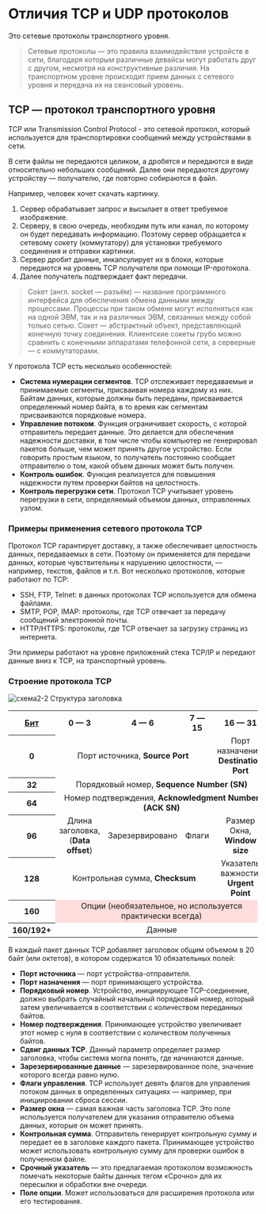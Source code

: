 # Отличия TCP и UDP протоколов
Это сетевые протоколы транспортного уровня.

> Сетевые протоколы — это правила взаимодействия устройств в сети, благодаря которым различные девайсы могут работать друг с другом, несмотря на конструктивные различия. На транспортном уровне происходит прием данных с сетевого уровня и передача их на сеансовый уровень.


## TCP — протокол транспортного уровня
TCP или Transmission Control Protocol - это сетевой протокол, который используется для транспортировки сообщений между устройствами в сети.

В сети файлы не передаются целиком, а дробятся и передаются в виде относительно небольших сообщений. Далее они передаются другому устройству — получателю, где повторно собираются в файл.

Например, человек хочет скачать картинку. 
1. Сервер обрабатывает запрос и высылает в ответ требуемое изображение.
2. Серверу, в свою очередь, необходим путь или канал, по которому он будет передавать информацию. Поэтому сервер обращается к сетевому сокету (коммутатору) для установки требуемого соединения и отправки картинки.
3. Сервер дробит данные, инкапсулирует их в блоки, которые передаются на уровень TCP получателя при помощи IP-протокола.
4. Далее получатель подтверждает факт передачи.

> Со́кет (англ. socket — разъём) — название программного интерфейса для обеспечения обмена данными между процессами. Процессы при таком обмене могут исполняться как на одной ЭВМ, так и на различных ЭВМ, связанных между собой только сетью. Сокет — абстрактный объект, представляющий конечную точку соединения. Клиентские сокеты грубо можно сравнить с конечными аппаратами телефонной сети, а серверные — с коммутаторами. 

У протокола TCP есть несколько особенностей:
- **Система нумерации сегментов**. TCP отслеживает передаваемые и принимаемые сегменты, присваивая номера каждому из них. Байтам данных, которые должны быть переданы, присваивается определенный номер байта, в то время как сегментам присваиваются порядковые номера.
- **Управление потоком**. Функция ограничивает скорость, с которой отправитель передает данные. Это делается для обеспечения надежности доставки, в том числе чтобы компьютер не генерировал пакетов больше, чем может принять другое устройство. Если говорить простым языком, то получатель постоянно сообщает отправителю о том, какой объем данных может быть получен.
- **Контроль ошибок**. Функция реализуется для повышения надежности путем проверки байтов на целостность.
- **Контроль перегрузки сети**. Протокол TCP учитывает уровень перегрузки в сети, определяемый объемом данных, отправленных узлом.

### Примеры применения сетевого протокола TCP
Протокол TCP гарантирует доставку, а также обеспечивает целостность данных, передаваемых в сети. Поэтому он применяется для передачи данных, которые чувствительны к нарушению целостности, — например, текстов, файлов и т.п. Вот несколько протоколов, которые работают по TCP: 
- SSH, FTP, Telnet: в данных протоколах TCP используется для обмена файлами.
- SMTP, POP, IMAP: протоколы, где TCP отвечает за передачу сообщений электронной почты.
- HTTP/HTTPS: протоколы, где TCP отвечает за загрузку страниц из интернета.

Эти примеры работают на уровне приложений стека TCP/IP и передают данные вниз к TCP, на транспортный уровень.

### Строение протокола TCP
![схема2-2](https://github.com/DenDmitriev/iOS-Interview/assets/65191747/47671384-28b7-44ce-8396-dc92a88e24b0)
Структура заголовка
<table>
    <tbody><tr align="center">
        <th colspan="1" width="3%"><a href="/wiki/%D0%91%D0%B8%D1%82" title="Бит">Бит</a>
        </th>
        <th colspan="4" width="12%">0&nbsp;— 3
        </th>
        <th colspan="6" width="18%">4&nbsp;— 6
        </th>
        <th colspan="6" width="18%">7&nbsp;— 15
        </th>
        <th colspan="16" width="48%">16&nbsp;— 31
        </th></tr>
        <tr align="center">
            <th colspan="1">0
            </th>
            <td colspan="16">Порт источника, <b>Source Port</b>&nbsp;
            </td>
            <td colspan="16">Порт назначения, <b>Destination Port</b>
            </td></tr>
        <tr align="center">
            <th colspan="1">32
            </th>
            <td colspan="32">Порядковый номер, <b>Sequence Number (SN)</b>
            </td></tr>
        <tr align="center">
            <th colspan="1">64
            </th>
            <td colspan="32">Номер подтверждения, <b>Acknowledgment Number (ACK SN)</b>
            </td></tr>
        <tr align="center">
            <th colspan="1">96
            </th>
            <td colspan="4">Длина заголовка, (<b>Data offset</b>)
            </td>
            <td colspan="6">Зарезервировано
            </td>
            <td colspan="6">Флаги
            </td>
            <td colspan="16">Размер Окна, <b>Window size</b>
            </td></tr>
        <tr align="center">
            <th colspan="1">128
            </th>
            <td colspan="16">Контрольная сумма, <b>Checksum</b>
            </td>
            <td colspan="16">Указатель важности, <b>Urgent Point</b>
            </td></tr>
        <tr align="center">
            <th colspan="1">160
            </th>
            <td colspan="32" bgcolor="#FFDDDD">Опции (необязательное, но используется практически всегда)
            </td></tr>
        <tr align="center">
            <th colspan="1">160/192+
            </th>
            <td colspan="32">Данные
            </td></tr></tbody>
</table>

В каждый пакет данных TCP добавляет заголовок общим объемом в 20 байт (или октетов), в котором содержатся 10 обязательных полей:
- **Порт источника** — порт устройства-отправителя.
- **Порт назначения** — порт принимающего устройства.
- **Порядковый номер**. Устройство, инициирующее TCP-соединение, должно выбрать случайный начальный порядковый номер, который затем увеличивается в соответствии с количеством переданных байтов.
- **Номер подтверждения**. Принимающее устройство увеличивает этот номер с нуля в соответствии с количеством полученных байтов.
- **Сдвиг данных TCP**. Данный параметр определяет размер заголовка, чтобы система могла понять, где начинаются данные.
- **Зарезервированные данные** — зарезервированное поле, значение которого всегда равно нулю.
- **Флаги управления**. TCP использует девять флагов для управления потоком данных в определенных ситуациях — например, при инициировании сброса сессии.
- **Размер окна** — самая важная часть заголовка TCP. Это поле используется получателем для указания отправителю объема данных, которые он может принять.
- **Контрольная сумма**. Отправитель генерирует контрольную сумму и передает ее в заголовке каждого пакета. Принимающее устройство может использовать контрольную сумму для проверки ошибок в полученном файле.
- **Срочный указатель** — это предлагаемая протоколом возможность помечать некоторые байты данных тегом «Срочно» для их пересылки и обработки вне очереди.
- **Поле опции**. Может использоваться для расширения протокола или его тестирования.
